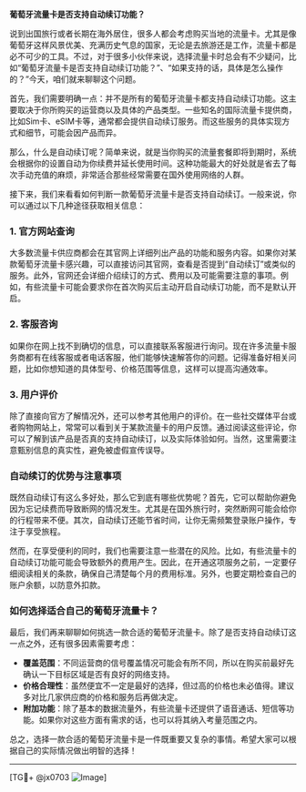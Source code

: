 **葡萄牙流量卡是否支持自动续订功能？**

说到出国旅行或者长期在海外居住，很多人都会考虑购买当地的流量卡。尤其是像葡萄牙这样风景优美、充满历史气息的国家，无论是去旅游还是工作，流量卡都是必不可少的工具。不过，对于很多小伙伴来说，选择流量卡时总会有不少疑问，比如“葡萄牙流量卡是否支持自动续订功能？”、“如果支持的话，具体是怎么操作的？”今天，咱们就来聊聊这个问题。

首先，我们需要明确一点：并不是所有的葡萄牙流量卡都支持自动续订功能。这主要取决于你所购买的运营商以及具体的产品类型。一些知名的国际流量卡提供商，比如Sim卡、eSIM卡等，通常都会提供自动续订服务。而这些服务的具体实现方式和细节，可能会因产品而异。

那么，什么是自动续订呢？简单来说，就是当你购买的流量套餐即将到期时，系统会根据你的设置自动为你续费并延长使用时间。这种功能最大的好处就是省去了每次手动充值的麻烦，非常适合那些经常需要在国外使用网络的人群。

接下来，我们来看看如何判断一款葡萄牙流量卡是否支持自动续订。一般来说，你可以通过以下几种途径获取相关信息：

### 1. 官方网站查询

大多数流量卡供应商都会在其官网上详细列出产品的功能和服务内容。如果你对某款葡萄牙流量卡感兴趣，可以直接访问其官网，查看是否提到“自动续订”或类似的服务。此外，官网还会详细介绍续订的方式、费用以及可能需要注意的事项。例如，有些流量卡可能会要求你在首次购买后主动开启自动续订功能，而不是默认开启。

### 2. 客服咨询

如果你在网上找不到确切的信息，可以直接联系客服进行询问。现在许多流量卡服务商都有在线客服或者电话客服，他们能够快速解答你的问题。记得准备好相关问题，比如你想知道的具体型号、价格范围等信息，这样可以提高沟通效率。

### 3. 用户评价

除了直接向官方了解情况外，还可以参考其他用户的评价。在一些社交媒体平台或者购物网站上，常常可以看到关于某款流量卡的用户反馈。通过阅读这些评论，你可以了解到该产品是否真的支持自动续订，以及实际体验如何。当然，这里需要注意甄别信息的真实性，避免被虚假宣传误导。

### 自动续订的优势与注意事项

既然自动续订有这么多好处，那么它到底有哪些优势呢？首先，它可以帮助你避免因为忘记续费而导致断网的情况发生。尤其是在国外旅行时，突然断网可能会给你的行程带来不便。其次，自动续订还能节省时间，让你无需频繁登录账户操作，专注于享受旅程。

然而，在享受便利的同时，我们也需要注意一些潜在的风险。比如，有些流量卡的自动续订功能可能会导致额外的费用产生。因此，在开通这项服务之前，一定要仔细阅读相关的条款，确保自己清楚每个月的费用标准。另外，也要定期检查自己的账户余额，以防意外扣款。

### 如何选择适合自己的葡萄牙流量卡？

最后，我们再来聊聊如何挑选一款合适的葡萄牙流量卡。除了是否支持自动续订这一点之外，还有很多因素需要考虑：

- **覆盖范围**：不同运营商的信号覆盖情况可能会有所不同，所以在购买前最好先确认一下目标区域是否有良好的网络支持。
- **价格合理性**：虽然便宜不一定是最好的选择，但过高的价格也未必值得。建议多对比几家供应商的价格和服务后再做决定。
- **附加功能**：除了基本的数据流量外，有些流量卡还提供了语音通话、短信等功能。如果你对这些方面有需求的话，也可以将其纳入考量范围之内。

总之，选择一款合适的葡萄牙流量卡是一件既重要又复杂的事情。希望大家可以根据自己的实际情况做出明智的选择！

---

[TG💪+ @jx0703 ![Image](https://github.com/user-attachments/assets/dbca1d08-cadb-493c-b0ec-ad6f7a83f270)]